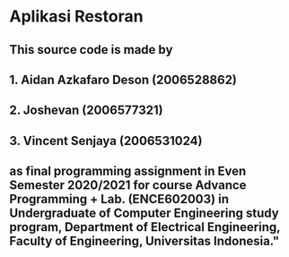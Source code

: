# Aplikasi Restoran

## This source code is made by 
##  1. Aidan Azkafaro Deson (2006528862)
##  2. Joshevan (2006577321)
##  3. Vincent Senjaya (2006531024)
## as final programming assignment in Even Semester 2020/2021 for course Advance Programming + Lab. (ENCE602003) in Undergraduate of Computer Engineering study program, Department of Electrical Engineering, Faculty of Engineering, Universitas Indonesia."
